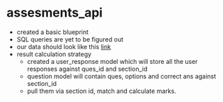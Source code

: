 # assesments_api
- created a basic blueprint
- SQL queries are yet to be figured out
- our data should look like this [link](https://docs.google.com/spreadsheets/d/1-K3_bilY_AuDV3m43ReABzCrfWNGktjgtDuyPTzWaKk/edit?usp=sharing)
- result calculation strategy
  - created a user_response model which will store all the user responses against ques_id and section_id
  - question model will contain ques, options and correct ans against section_id
  - pull them via section id, match and calculate marks.
